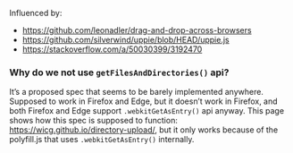 Influenced by:

- <https://github.com/leonadler/drag-and-drop-across-browsers>
- <https://github.com/silverwind/uppie/blob/HEAD/uppie.js>
- <https://stackoverflow.com/a/50030399/3192470>

### Why do we not use `getFilesAndDirectories()` api?

It’s a proposed spec that seems to be barely implemented anywhere. Supposed to
work in Firefox and Edge, but it doesn’t work in Firefox, and both Firefox and
Edge support `.webkitGetAsEntry()` api anyway. This page shows how this spec is
supposed to function: <https://wicg.github.io/directory-upload/>, but it only
works because of the polyfill.js that uses `.webkitGetAsEntry()` internally.
